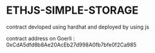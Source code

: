 # ETHJS-SIMPLE-STORAGE

contract devloped using hardhat and deployed by using js

contract address on Goerli : 0xCdA5dfd8b8Ae20AcEb27d998A0fb7bfe0f2Ca985

